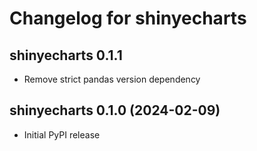 # Changelog for shinyecharts

## shinyecharts 0.1.1

* Remove strict pandas version dependency

## shinyecharts 0.1.0 (2024-02-09)

* Initial PyPI release
